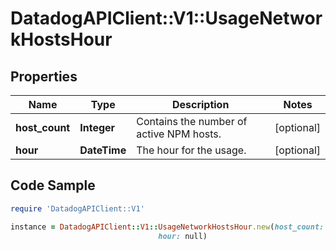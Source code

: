 # DatadogAPIClient::V1::UsageNetworkHostsHour

## Properties

Name | Type | Description | Notes
------------ | ------------- | ------------- | -------------
**host_count** | **Integer** | Contains the number of active NPM hosts. | [optional] 
**hour** | **DateTime** | The hour for the usage. | [optional] 

## Code Sample

```ruby
require 'DatadogAPIClient::V1'

instance = DatadogAPIClient::V1::UsageNetworkHostsHour.new(host_count: null,
                                 hour: null)
```


